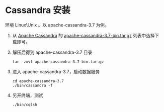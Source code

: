 # Cassandra 安装

环境 Linux\Unix 。以 apache-cassandra-3.7 为例。

1. 从 [Apache Cassandra](http://cassandra.apache.org/download/) 的 [apache-cassandra-3.7-bin.tar.gz](http://www.apache.org/dyn/closer.lua/cassandra/3.7/apache-cassandra-3.7-bin.tar.gz) 列表中选择下载即可。

2. 解压后得到 apache-cassandra-3.7 目录

   ```shell
   tar -zxvf apache-cassandra-3.7-bin.tar.gz
   ```

3. 进入 apache-cassandra-3.7，启动数据服务

   ```shell
   cd apache-cassandra-3.7
   ./bin/cassandra -f
   ```

4. 另开终端，测试

   ```shell
   ./bin/cqlsh
   ```